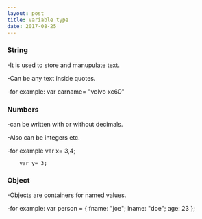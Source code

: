 ```yaml
---
layout: post
title: Variable type
date: 2017-08-25
---
```


### String

-It is used to store and manupulate text.

-Can be any text inside quotes.

-for example: var carname= "volvo xc60"

### Numbers

-can be written with or without decimals.

-Also can be  integers etc.

-for example var x= 3,4;

		var y= 3;




### Object

-Objects are containers for named values.

-for example: var person = {
 		fname: "joe";
		lname: "doe";
		age: 23
		};




